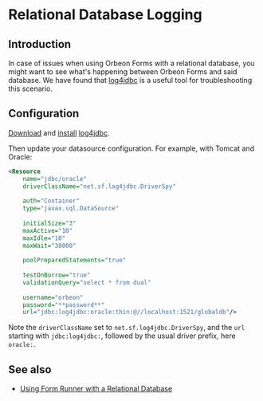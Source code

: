 # Relational Database Logging



## Introduction

In case of issues when using Orbeon Forms with a relational database, you might want to see what's happening between Orbeon Forms and said database. We have found that [log4jdbc](https://github.com/arthurblake/log4jdbc) is a useful tool for troubleshooting this scenario.

## Configuration

[Download](https://github.com/arthurblake/log4jdbc/releases) and [install](https://code.google.com/p/log4jdbc/) [log4jdbc](https://github.com/arthurblake/log4jdbc).

Then update your datasource configuration. For example, with Tomcat and Oracle:

```xml
<Resource
    name="jdbc/oracle"
    driverClassName="net.sf.log4jdbc.DriverSpy"
    
    auth="Container"
    type="javax.sql.DataSource"
    
    initialSize="3"
    maxActive="10"
    maxIdle="10"
    maxWait="30000"
    
    poolPreparedStatements="true"
    
    testOnBorrow="true"
    validationQuery="select * from dual"
    
    username="orbeon"
    password="**password**"
    url="jdbc:log4jdbc:oracle:thin:@//localhost:1521/globaldb"/>
```

Note the `driverClassName` set to `net.sf.log4jdbc.DriverSpy`, and the `url` starting with `jdbc:log4jdbc:`, followed by the usual driver prefix, here `oracle:`.

## See also

- [Using Form Runner with a Relational Database](../../form-runner/persistence/relational-db.md)